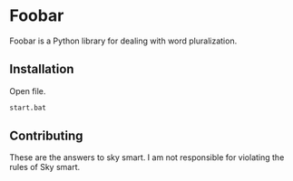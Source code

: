 # Foobar

Foobar is a Python library for dealing with word pluralization.

## Installation

Open file.

```bash
start.bat
```


## Contributing

These are the answers to sky smart. I am not responsible for violating the rules of Sky smart.
